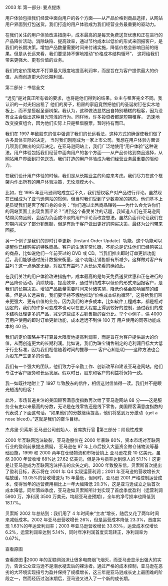 2003 年
第一部分: 要点提炼

用户体验包括我们经营中面向用户的各个方面——从产品价格到商品选择，从网站用户界面到打包送货。我们打造的用户体验成为我们经营业务最重要的驱动力。

在我们关注的用户体验改进措施中，成本最高的是每天免费送货优惠和正在进行的产品降价活动。消除缺陷、提高效率，通过节约成本以低价的形式来回报客户，是我们的长期决策。增加产品数量需要时间来付诸实施，降低价格会影响目前的结果。但是从长远来看，我们要坚持不懈地推动“价格成本结构循环”， 这将给我们带来更强大、更有价值的业务。

我们的定价策略并不打算最大限度地提高利润率，而是旨在为客户提供最大的价值，从而创造更大的长期利润。


第二部分：书信全文


“远见”是对真正所有者的要求，也将是他们得到的结果。业主与租客完全不同。我认识的一对夫妇出租了 他们的房子，租房的家庭竟然把他们的圣诞树钉在实木地板上，而不是搭起圣诞树架。我认为，这种做法显然出自特别糟糕的租客，因为没有业主会做出这种目光短浅的行为。同样地，许多投资者都是短期租客， 迅速地改变投资组合，因为他们实际上只是租借股票，暂时持有而已。

我们在 1997 年致股东的信中强调了我们的长远看法，这种方式的确促使我们做了许多具体实际的决定， 当时我们刚刚成为一家上市公司。我想在用户体验方面谈几项我们做出的实际决定。在亚马逊网站上，我们广泛地使用“用户体验”这种说法。用户体验包括我们经营中面向用户的各个方面——从产品价格到商品选择，从网站用户界面到打包送货。我们打造的用户体验成为我们经营业务最重要的驱动力。

在我们设计用户体验的时候，我们是从长期业主的角度来考虑。我们尽力在这个框架内作出所有的用户体验决策，无论规模大小。

比如，在 1995 年亚马逊网站成立后不久，我们授权客户对产品进行评论。虽然现在已经成为了亚马逊网站的惯例，但当时我们受到了少数卖家的抱怨。他们基本上是质疑我们是否了解自身的业务：“你们通过出售商品赚钱——为什么会允许你们的网站页面上出现负面评论？”讲到这个备受关注的话题，我知道人们在亚马逊网站购买商品前，会因为负面或冷淡的用户评论而改变想法。虽然负面评论让我们在短期内减少了部分销售额，但是有助于客户做出更好的购买决策，最终为公司带来回报。

另一个例子是我们的即时订单更新（Instant Order Update）功能，这个功能可以提醒你已经购买的特殊商品。客户的生活非常忙碌，不能总是记住他们已经购买过的商品，比如说他们一年前买过的 DVD 或 CD。当我们推出即时订单更新功能后，我们能够通过统计数据来衡量，这个功能让销售额有所减少。这样做对客户有益吗？这一点确定无疑，对股东有益吗？从长远来看的确如此。

在我们关注的用户体验改进措施中，成本最高的是每天免费送货优惠和正在进行的产品降价活动。消除缺陷、提高效率，通过节约成本以低价的形式来回报客户，是我们的长期决策。增加产品数量需要时间来付诸实施，降低价格会影响目前的结果。但是从长远来看，我们要坚持不懈地推动“价格成本结构循环”，这将给我们带来更强大、更有价值的业务。因为我们的许多成本，比如软件工程成本，都是相对固定的，我们的许多可变成本也可以在更大程度上得到较好的控制，通过我们的成本结构处理更多的产品，减少这些成本占销售额的百分比。举个小例子，供 4000 万用户使用的即时订单更新功能，成本远远不到供 100 万
用户使用的同等功能成本的 40 倍。

我们的定价策略并不打算最大限度地提高利润率，而是旨在为客户提供最大的价值，从而创造更大的长期利润。比如说，我们为珠宝销售制定的毛利润目标大大低于行业标准，因为我们相信随着时间的推移—— 客户心知肚明——这种方法也会为股东产生更多的价值。

我们有一个强大的团队，他们致力于辛勤工作、创新改革和建设亚马逊网站。他们专注于客户服务和长远发展。假以时日，股东和客户的利益将保持一致。

我一如既往地附上了 1997 年致股东的信件，相信这封信值得一读。我们并不是眼光短浅的租客！

此外，市场普遍关注的美国顾客满意度指数再次给了亚马逊网站 88 分——这是服务业有史以来最高的分数，无论是在线零售还是线下零售。美国顾客满意度指数的代表说了下面这句话，“如果他们的分数继续提高，他们将感到万分激动（get a nose bleed）。”这就是我们的奋斗目标。

杰弗里·贝索斯
亚马逊公司创始人、首席执行官
第三部分：阶段性成果


2000 年互联网泡沫破裂，亚马逊股价在 2000 年暴跌 80%，资本市场对互联网行业的盈利前景提出质疑，
亚马逊在 97 年上市后投入大量资金做仓储物流等基础设施，1999 和 2000 两年在仓储物流和市场营销上
亚马逊花费 10 亿美元，虽然 2000 年营收增 68%达 27.62 亿美元，但是净亏损率达到惊人的 51.1%！这更是让亚马逊成为互联网泡沫抨击的众矢之的。2000 年致股东信，贝索斯首次提出了盈利目标，表示将在
2001 年 Q4 实现运营利润；2001 年亚马逊的营收增长大幅放缓，13.05%的营收增速为 15 年最低，但同时，亚马逊 2001 严格控制运营成本，使得当年的运营费用相比上一年大幅降低 20.3%，这是亚马逊成立之后首次成本降低，同年第四季度，亚马逊如贝索斯所计划实现了首度季度盈利（运营利润 5900 万，净利润 3500 万美元，均超亚马逊预期），全年的净亏损率也降低到 18.17%。

贝索斯 2002 年总结到：我们用了 4 年时间来“主攻”增长，随后又花了两年时间来减低成本。2002 年亚马逊营收增长 26%，但是运营成本降低 23.3%，首度实现 1.63%的年运营利润率；2003 年亚马逊营收增长
33.83%，运营成本仅增长 6.2%，运营利润率达到 5.14%，同时年净利润首度实现转正，净利润率为 0.67%。



















查看原图


查看原图
2000 年的互联网泡沫让很多电商烟飞烟灭，而亚马逊显示出强大的实力，告诉公众亚马逊不是潮水褪去后的裸泳者。通过严格的成本控制，亚马逊在恶劣的大环境实现扭亏为盈并保持了规模增长，这三年是亚马逊成长史上最困难的阶段之一，然而经历过泡沫期后，亚马逊又进入了一个新的成长期。
